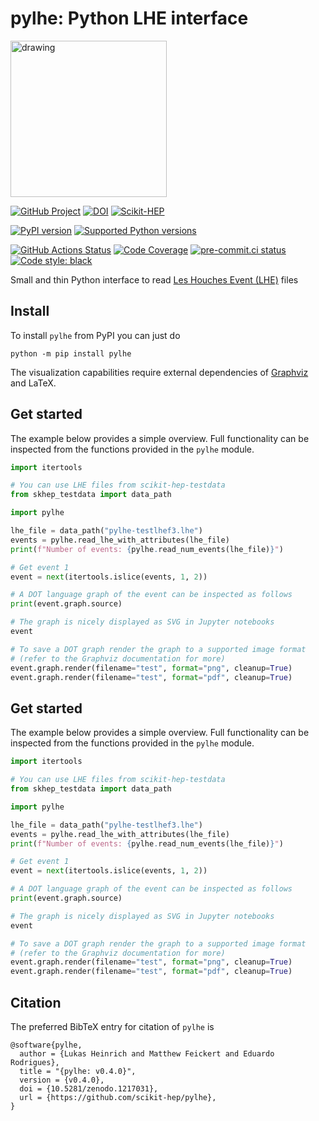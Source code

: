# pylhe: Python LHE interface

<img src="https://user-images.githubusercontent.com/2318083/194557871-b863d51a-b9b0-4884-9331-1ce37a195588.png" alt="drawing" width="250"/>


[![GitHub Project](https://img.shields.io/badge/GitHub--blue?style=social&logo=GitHub)](https://github.com/scikit-hep/pylhe)
[![DOI](https://zenodo.org/badge/DOI/10.5281/zenodo.1217031.svg)](https://doi.org/10.5281/zenodo.1217031)
[![Scikit-HEP](https://scikit-hep.org/assets/images/Scikit--HEP-Project-blue.svg)](https://scikit-hep.org/)

[![PyPI version](https://badge.fury.io/py/pylhe.svg)](https://badge.fury.io/py/pylhe)
[![Supported Python versions](https://img.shields.io/pypi/pyversions/pylhe.svg)](https://pypi.org/project/pylhe/)

[![GitHub Actions Status](https://github.com/lukasheinrich/pylhe/workflows/CI/CD/badge.svg)](https://github.com/lukasheinrich/pylhe/actions)
[![Code Coverage](https://codecov.io/gh/scikit-hep/pylhe/graph/badge.svg?branch=master)](https://codecov.io/gh/scikit-hep/pylhe?branch=master)
[![pre-commit.ci status](https://results.pre-commit.ci/badge/github/scikit-hep/pylhe/master.svg)](https://results.pre-commit.ci/latest/github/scikit-hep/pylhe/master)
[![Code style: black](https://img.shields.io/badge/code%20style-black-000000.svg)](https://github.com/psf/black)

Small and thin Python interface to read [Les Houches Event (LHE)](https://inspirehep.net/record/725284) files

## Install

To install `pylhe` from PyPI you can just do

```
python -m pip install pylhe
```

The visualization capabilities require external dependencies of [Graphviz](https://graphviz.org/) and LaTeX.

## Get started

The example below provides a simple overview.
Full functionality can be inspected from the functions provided in the `pylhe` module.

```python
import itertools

# You can use LHE files from scikit-hep-testdata
from skhep_testdata import data_path

import pylhe

lhe_file = data_path("pylhe-testlhef3.lhe")
events = pylhe.read_lhe_with_attributes(lhe_file)
print(f"Number of events: {pylhe.read_num_events(lhe_file)}")

# Get event 1
event = next(itertools.islice(events, 1, 2))

# A DOT language graph of the event can be inspected as follows
print(event.graph.source)

# The graph is nicely displayed as SVG in Jupyter notebooks
event

# To save a DOT graph render the graph to a supported image format
# (refer to the Graphviz documentation for more)
event.graph.render(filename="test", format="png", cleanup=True)
event.graph.render(filename="test", format="pdf", cleanup=True)
```

## Get started

The example below provides a simple overview.
Full functionality can be inspected from the functions provided in the `pylhe` module.

```python
import itertools

# You can use LHE files from scikit-hep-testdata
from skhep_testdata import data_path

import pylhe

lhe_file = data_path("pylhe-testlhef3.lhe")
events = pylhe.read_lhe_with_attributes(lhe_file)
print(f"Number of events: {pylhe.read_num_events(lhe_file)}")

# Get event 1
event = next(itertools.islice(events, 1, 2))

# A DOT language graph of the event can be inspected as follows
print(event.graph.source)

# The graph is nicely displayed as SVG in Jupyter notebooks
event

# To save a DOT graph render the graph to a supported image format
# (refer to the Graphviz documentation for more)
event.graph.render(filename="test", format="png", cleanup=True)
event.graph.render(filename="test", format="pdf", cleanup=True)
```

## Citation

The preferred BibTeX entry for citation of `pylhe` is

```
@software{pylhe,
  author = {Lukas Heinrich and Matthew Feickert and Eduardo Rodrigues},
  title = "{pylhe: v0.4.0}",
  version = {v0.4.0},
  doi = {10.5281/zenodo.1217031},
  url = {https://github.com/scikit-hep/pylhe},
}
```
